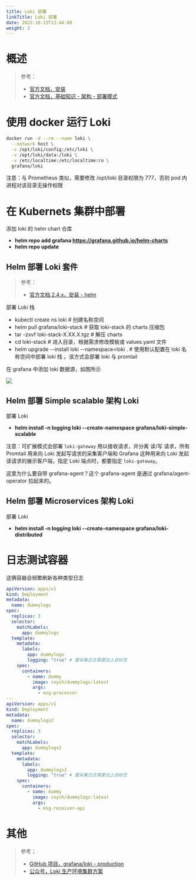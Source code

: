 ```yaml
---
title: Loki 部署
linkTitle: Loki 部署
date: 2022-10-23T13:44:00
weight: 2
---
```


# 概述

> 参考：
>
> - [官方文档，安装](https://grafana.com/docs/loki/latest/installation/)
> - [官方文档，基础知识 - 架构 - 部署模式](https://grafana.com/docs/loki/latest/fundamentals/architecture/deployment-modes)

# 使用 docker 运行 Loki

```bash
docker run -d --rm --name loki \
  --network host \
  -v /opt/loki/config:/etc/loki \
  -v /opt/loki/data:/loki \
  -v /etc/localtime:/etc/localtime:ro \
  grafana/loki
```

注意：与 Prometheus 类似，需要修改 /opt/loki 目录权限为 777，否则 pod 内进程对该目录无操作权限

# 在 Kubernets 集群中部署

添加 loki 的 helm chart 仓库

- **helm repo add grafana https://grafana.github.io/helm-charts**
- **helm repo update**

## Helm 部署 Loki 套件

> 参考：
>
> - [官方文档 2.4.x，安装 - helm](https://grafana.com/docs/loki/v2.4.x/installation/helm/)

部署 Loki 栈

- kubectl create ns loki # 创建名称空间
- helm pull grafana/loki-stack # 获取 loki-stack 的 charts 压缩包
- tar -zxvf loki-stack-X.XX.X.tgz # 解压 charts
- cd loki-stack # 进入目录，根据需求修改模板或 values.yaml 文件
- helm upgrade --install loki --namespace=loki . # 使用默认配置在 loki 名称空间中部署 loki 栈 。该方式会部署 loki 与 promtail

在 grafana 中添加 loki 数据源，如图所示

![](https://notes-learning.oss-cn-beijing.aliyuncs.com/vg0v2e/1616129749320-bb4bc4c9-2acb-460f-a655-5ff76766eb24.jpeg)

## Helm 部署 Simple scalable 架构 Loki

部署 Loki

- **helm install -n logging loki --create-namespace grafana/loki-simple-scalable**

注意：可扩展模式会部署 `loki-gateway` 用以接收请求，并分离 读/写 请求，所有 Promtail 用来向 Loki 发起写请求的采集客户端和 Grafana 这种用来向 Loki 发起读请求的展示客户端，指定 Loki 端点时，都要指定 `loki-gateway`。

这里为什么要自带 grafana-agent？这个 grafana-agent 是通过 grafana/agent-operator 拉起来的。

## Helm 部署 Microservices 架构 Loki

部署 Loki

- **helm install -n logging loki --create-namespace grafana/loki-distributed**

# 日志测试容器

这俩容器会频繁刷新各种类型日志

```yaml
apiVersion: apps/v1
kind: Deployment
metadata:
  name: dummylogs
spec:
  replicas: 3
  selector:
    matchLabels:
      app: dummylogs
  template:
    metadata:
      labels:
        app: dummylogs
        logging: "true" # 要采集日志需要加上该标签
    spec:
      containers:
        - name: dummy
          image: cnych/dummylogs:latest
          args:
            - msg-processor
---
apiVersion: apps/v1
kind: Deployment
metadata:
  name: dummylogs2
spec:
  replicas: 3
  selector:
    matchLabels:
      app: dummylogs2
  template:
    metadata:
      labels:
        app: dummylogs2
        logging: "true" # 要采集日志需要加上该标签
    spec:
      containers:
        - name: dummy
          image: cnych/dummylogs:latest
          args:
            - msg-receiver-api
```

# 其他

> 参考；
> 
> - [GitHub 项目，grafana/loki - production](https://github.com/grafana/loki/tree/main/production)
> - [公众号，Loki 生产环境集群方案](https://mp.weixin.qq.com/s/qnt7JUzHLUU6Qs_tv5V0Hw)

